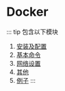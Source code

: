 # Docker

::: tip 包含以下模块
1. [安装及配置](/tools/docker/install-setting.md)
2. [基本命令](/tools/docker/command.md)
3. [网络设置](/tools/docker/network.md)
4. [其他](/tools/docker/other.md)
5. [例子](/tools/docker/example.md)
:::
